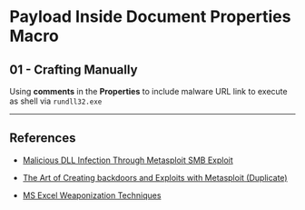 # Payload Inside Document Properties Macro

## 01 - Crafting Manually

Using **comments** in the **Properties** to include malware URL link to execute as shell via `rundll32.exe`

---
## References

- [Malicious DLL Infection Through Metasploit SMB Exploit](https://www.drchaos.com/post/malicious-dll-infection-thru-metasploit-smb-exploit)

- [The Art of Creating backdoors and Exploits with Metasploit (Duplicate)](https://www.drchaos.com/post/the-art-of-creating-backdoors-and-exploits-with-metasploit)

- [MS Excel Weaponization Techniques](https://bank-security.medium.com/ms-excel-weaponization-techniques-79ac51610bf5)